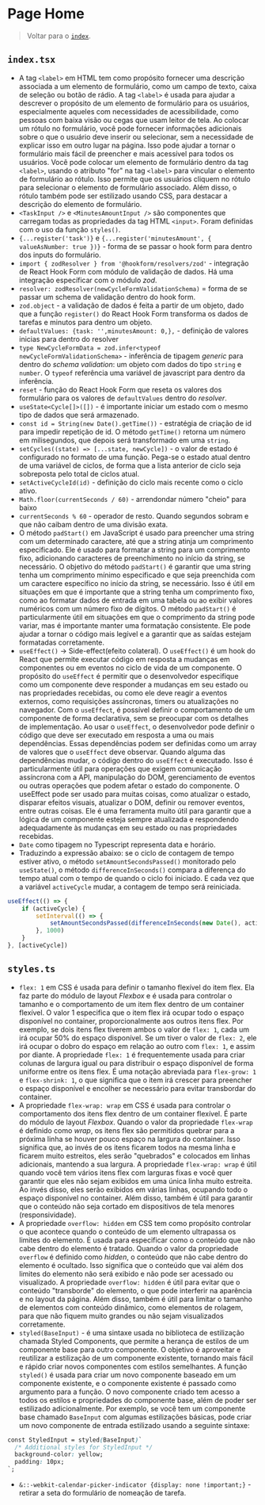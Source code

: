 <!-- markdownlint-disable MD010 -->

# Page Home

> Voltar para o [`index`](./%40index.md).

## `index.tsx`

- A tag `<label>` em HTML tem como propósito fornecer uma descrição associada a um elemento de formulário, como um campo de texto, caixa de seleção ou botão de rádio. A tag `<label>` é usada para ajudar a descrever o propósito de um elemento de formulário para os usuários, especialmente aqueles com necessidades de acessibilidade, como pessoas com baixa visão ou cegas que usam leitor de tela. Ao colocar um rótulo no formulário, você pode fornecer informações adicionais sobre o que o usuário deve inserir ou selecionar, sem a necessidade de explicar isso em outro lugar na página. Isso pode ajudar a tornar o formulário mais fácil de preencher e mais acessível para todos os usuários. Você pode colocar um elemento de formulário dentro da tag `<label>`, usando o atributo "for" na tag `<label>` para vincular o elemento de formulário ao rótulo. Isso permite que os usuários cliquem no rótulo para selecionar o elemento de formulário associado. Além disso, o rótulo também pode ser estilizado usando CSS, para destacar a descrição do elemento de formulário.
- `<TaskInput />` e `<MinutesAmountInput />` são componentes que carregam todas as propriedades da tag HTML `<input>`. Foram definidas com o uso da função `styles()`.
- `{...register('task')}` e `{...register('minutesAmount', { valueAsNumber: true })}` - forma de se passar o hook form para dentro dos inputs do formulário.
- `import { zodResolver } from '@hookform/resolvers/zod'` - integração de React Hook Form com módulo de validação de dados. Há uma integração específicar com o módulo _zod_.
- `resolver: zodResolver(newCycleFormValidationSchema)` = forma de se passar um schema de validação dentro do hook form.
- `zod.object` - a validação de dados é feita a partir de um objeto, dado que a função `register()` do React Hook Form transforma os dados de tarefas e minutos para dentro um objeto.
- `defaultValues: {task: '',minutesAmount: 0,},` - definição de valores inicias para dentro do resolver
- `type NewCycleFormData = zod.infer<typeof newCycleFormValidationSchema>` - inferência de tipagem _generic_ para dentro do _schema validation_: um objeto com dados do tipo `string` e `number`. O `typeof` referência uma variável de javascript para dentro da inferência.
- `reset` - função do React Hook Form que reseta os valores dos formulário para os valores de `defaultValues` dentro do _resolver_.
- `useState<Cycle[]>([])` - é importante iniciar um estado com o mesmo tipo de dados que será armazenado.
- `const id = String(new Date().getTime())` - estratégia de criação de id para impedir repetição de id. O método `getTime()` retorna um número em milisegundos, que depois será transformado em uma `string`.
- `setCycles((state) => [...state, newCycle])` - o valor de estado é configurado no formato de uma função. Pega-se o estado atual dentro de uma variável de ciclos, de forma que a lista anterior de ciclo seja sobreposta pelo total de ciclos atual.
- `setActiveCycleId(id)` - definição do ciclo mais recente como o ciclo ativo.
- `Math.floor(currentSeconds / 60)` - arrendondar número "cheio" para baixo
- `currentSeconds % 60` - operador de resto. Quando segundos sobram e que não caibam dentro de uma divisão exata.
- O método `padStart()` em JavaScript é usado para preencher uma string com um determinado caractere, até que a string atinja um comprimento especificado. Ele é usado para formatar a string para um comprimento fixo, adicionando caracteres de preenchimento no início da string, se necessário. O objetivo do método `padStart()` é garantir que uma string tenha um comprimento mínimo especificado e que seja preenchida com um caractere específico no início da string, se necessário. Isso é útil em situações em que é importante que a string tenha um comprimento fixo, como ao formatar dados de entrada em uma tabela ou ao exibir valores numéricos com um número fixo de dígitos. O método `padStart()` é particularmente útil em situações em que o comprimento da string pode variar, mas é importante manter uma formatação consistente. Ele pode ajudar a tornar o código mais legível e a garantir que as saídas estejam formatadas corretamente.
- `useEffect()` -> Side-effect(efeito colateral). O `useEffect()` é um hook do React que permite executar código em resposta a mudanças em componentes ou em eventos no ciclo de vida de um componente. O propósito do `useEffect` é permitir que o desenvolvedor especifique como um componente deve responder a mudanças em seu estado ou nas propriedades recebidas, ou como ele deve reagir a eventos externos, como requisições assíncronas, timers ou atualizações no navegador. Com o `useEffect`, é possível definir o comportamento de um componente de forma declarativa, sem se preocupar com os detalhes de implementação. Ao usar o `useEffect`, o desenvolvedor pode definir o código que deve ser executado em resposta a uma ou mais dependências. Essas dependências podem ser definidas como um array de valores que o `useEffect` deve observar. Quando alguma das dependências mudar, o código dentro do `useEffect` é executado. Isso é particularmente útil para operações que exigem comunicação assíncrona com a API, manipulação do DOM, gerenciamento de eventos ou outras operações que podem afetar o estado do componente. O useEffect pode ser usado para muitas coisas, como atualizar o estado, disparar efeitos visuais, atualizar o DOM, definir ou remover eventos, entre outras coisas. Ele é uma ferramenta muito útil para garantir que a lógica de um componente esteja sempre atualizada e respondendo adequadamente às mudanças em seu estado ou nas propriedades recebidas.
- `Date` como tipagem no Typescript representa data e horário.
- Traduzindo a expressão abaixo: se o ciclo de contagem de tempo estiver ativo, o método `setAmountSecondsPassed()` monitorado pelo `useState()`, o método `differenceInSeconds()` compara a diferença do tempo atual com o tempo de quando o ciclo foi iniciado. E cada vez que a variável `activeCycle` mudar, a contagem de tempo será reiniciada.

```ts
useEffect(() => {
	if (activeCycle) {
		setInterval(() => {
			setAmountSecondsPassed(differenceInSeconds(new Date(), activeCycle.startDate))
		}, 1000)
	}
}, [activeCycle])
```

## `styles.ts`

- `flex: 1` em CSS é usada para definir o tamanho flexível do item flex. Ela faz parte do módulo de layout _Flexbox_ e é usada para controlar o tamanho e o comportamento de um item flex dentro de um container flexível. O valor 1 especifica que o item flex irá ocupar todo o espaço disponível no container, proporcionalmente aos outros itens flex. Por exemplo, se dois itens flex tiverem ambos o valor de `flex: 1`, cada um irá ocupar 50% do espaço disponível. Se um tiver o valor de `flex: 2`, ele irá ocupar o dobro do espaço em relação ao outro com `flex: 1`, e assim por diante. A propriedade `flex: 1` é frequentemente usada para criar colunas de largura igual ou para distribuir o espaço disponível de forma uniforme entre os itens flex. É uma notação abreviada para `flex-grow: 1` e `flex-shrink: 1`, o que significa que o item irá crescer para preencher o espaço disponível e encolher se necessário para evitar transbordar do container.
- A propriedade `flex-wrap: wrap` em CSS é usada para controlar o comportamento dos itens flex dentro de um container flexível. É parte do módulo de layout _Flexbox_. Quando o valor da propriedade `flex-wrap` é definido como _wrap_, os itens flex são permitidos quebrar para a próxima linha se houver pouco espaço na largura do container. Isso significa que, ao invés de os itens ficarem todos na mesma linha e ficarem muito estreitos, eles serão "quebrados" e colocados em linhas adicionais, mantendo a sua largura. A propriedade `flex-wrap: wrap` é útil quando você tem vários itens flex com larguras fixas e você quer garantir que eles não sejam exibidos em uma única linha muito estreita. Ao invés disso, eles serão exibidos em várias linhas, ocupando todo o espaço disponível no container. Além disso, também é útil para garantir que o conteúdo não seja cortado em dispositivos de tela menores (responsividade).
- A propriedade `overflow: hidden` em CSS tem como propósito controlar o que acontece quando o conteúdo de um elemento ultrapassa os limites do elemento. É usada para especificar como o conteúdo que não cabe dentro do elemento é tratado. Quando o valor da propriedade `overflow` é definido como _hidden_, o conteúdo que não cabe dentro do elemento é ocultado. Isso significa que o conteúdo que vai além dos limites do elemento não será exibido e não pode ser acessado ou visualizado. A propriedade `overflow: hidden` é útil para evitar que o conteúdo "transborde" do elemento, o que pode interferir na aparência e no layout da página. Além disso, também é útil para limitar o tamanho de elementos com conteúdo dinâmico, como elementos de rolagem, para que não fiquem muito grandes ou não sejam visualizados corretamente.
- `styled(BaseInput)` - é uma sintaxe usada no biblioteca de estilização chamada Styled Components, que permite a herança de estilos de um componente base para outro componente. O objetivo é aproveitar e reutilizar a estilização de um componente existente, tornando mais fácil e rápido criar novos componentes com estilos semelhantes. A função `styled()` é usada para criar um novo componente baseado em um componente existente, e o componente existente é passado como argumento para a função. O novo componente criado tem acesso a todos os estilos e propriedades do componente base, além de poder ser estilizado adicionalmente. Por exemplo, se você tem um componente base chamado `BaseInput` com algumas estilizações básicas, pode criar um novo componente de entrada estilizado usando a seguinte sintaxe:

```css
const StyledInput = styled(BaseInput)`
  /* Additional styles for StyledInput */
  background-color: yellow;
  padding: 10px;
`;
```

- `&::-webkit-calendar-picker-indicator {display: none !important;}` - retirar a seta do formulário de nomeação de tarefa.
